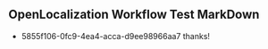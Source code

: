 ## OpenLocalization Workflow Test MarkDown
* 5855f106-0fc9-4ea4-acca-d9ee98966aa7 thanks!

<!--HONumber=Aug16_HO3-->


